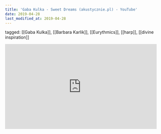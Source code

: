 ```yaml
---
title: 'Gaba Kulka - Sweet Dreams (akustycznie.pl) - YouTube'
date: 2019-04-28
last_modified_at: 2019-04-28
---
```

tagged: [[Gaba Kulka]], [[Barbara Karlik]], [[Eurythmics]], [[harp]], [[divine inspiration]]
<iframe allow="accelerometer; autoplay; clipboard-write; encrypted-media; gyroscope; picture-in-picture" allowfullscreen="" frameborder="0" height="281" id="youtube_iframe" src="https://www.youtube.com/embed/Tfsfz2mCwmU?feature=oembed&amp;enablejsapi=1&amp;origin=https://safe.txmblr.com&amp;wmode=opaque" width="500"></iframe>
